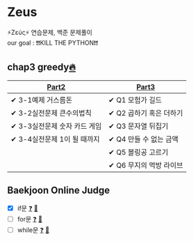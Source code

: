# Zeus

⚡Ζεύς⚡ 연습문제, 백준 문제풀이  <br/>
our goal : ❗❗KILL THE PYTHON❗❗  <br/>

## chap3 greedy[🔥](https://github.com/Greek-and-Roman-God/Zeus/tree/main/ch3_greedy)

| [Part2](https://github.com/Greek-and-Roman-God/Zeus/blob/main/ch3_greedy/part2.py)                         | [Part3](https://github.com/Greek-and-Roman-God/Zeus/blob/main/ch3_greedy/part3.py)                | 
|-------------------------------|----------------------|
|✔ 3-1예제 거스름돈           |✔ Q1 모험가 길드    
|✔ 3-2실전문제 큰수의법칙      |✔ Q2 곱하기 혹은 더하기  
|✔ 3-3실전문제 숫자 카드 게임  |✔ Q3 문자열 뒤집기 
|✔ 3-4실전문제 1이 될 때까지   |✔ Q4 만들 수 없는 금액 
|                               |✔ Q5 볼링공 고르기 
|                               |✔ Q6 무지의 먹방 라이브 



## Baekjoon Online Judge
- [X] if문 [❓](https://www.acmicpc.net/step/4) [💯](https://github.com/Greek-and-Roman-God/Zeus/blob/main/baekjoon/question_if.py)
- [ ] for문 [❓](https://www.acmicpc.net/step/3) [💯]()
- [ ] while문 [❓](https://www.acmicpc.net/step/2) [💯]()